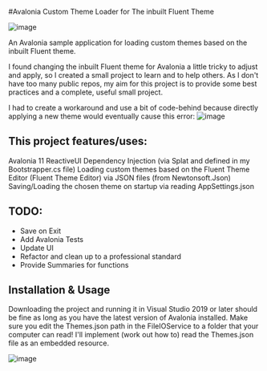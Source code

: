 #Avalonia Custom Theme Loader for The inbuilt Fluent Theme 


![image](https://github.com/user-attachments/assets/2aab8fee-bc91-4f67-8029-d6b14f8ff162)

An Avalonia sample application for loading custom themes based on the inbuilt Fluent theme.

I found changing the inbuilt Fluent theme for Avalonia a little tricky to adjust and apply, so I created a small project to learn and to help others. As I don't have too many public repos, my aim for this project is to provide some best practices and a complete, useful small project.

I had to create a workaround and use a bit of code-behind because directly applying a new theme would eventually cause this error:
![image](https://github.com/user-attachments/assets/c1301cb8-abdb-4053-8a63-913ac6494b0e)


## This project features/uses:

Avalonia 11
ReactiveUI
Dependency Injection (via Splat and defined in my Bootstrapper.cs file)
Loading custom themes based on the Fluent Theme Editor (Fluent Theme Editor) via JSON files (from Newtonsoft.Json)
Saving/Loading the chosen theme on startup via reading AppSettings.json

## TODO:

* Save on Exit
* Add Avalonia Tests
* Update UI
* Refactor and clean up to a professional standard
* Provide Summaries for functions

## Installation & Usage

Downloading the project and running it in Visual Studio 2019 or later should be fine as long as you have the latest version of Avalonia installed. Make sure you edit the Themes.json path in the FileIOService to a folder that your computer can read! I'll implement (work out how to) read the Themes.json file as an embedded resource.

![image](https://github.com/user-attachments/assets/6bc854d5-3ed4-4dff-b3a7-e72f031506a0)



